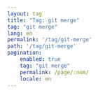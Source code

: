```yaml
---
layout: tag
title: "Tag: git merge"
tag: "git merge"
lang: en
permalink: '/tag/git-merge'
path: '/tag/git-merge'
pagination:
    enabled: true
    tag: "git merge"
    permalink: /page/:num/
    locale: en
---
```

